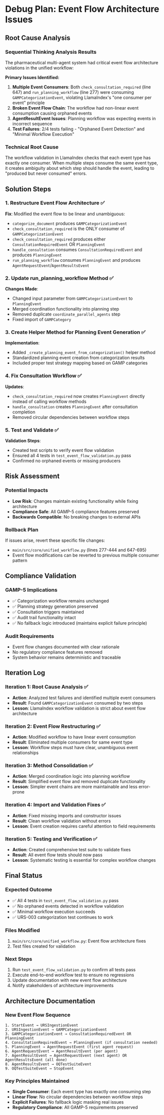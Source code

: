 # Debug Plan: Event Flow Architecture Issues

## Root Cause Analysis

### Sequential Thinking Analysis Results
The pharmaceutical multi-agent system had critical event flow architecture violations in the unified workflow:

**Primary Issues Identified:**
1. **Multiple Event Consumers**: Both `check_consultation_required` (line 647) and `run_planning_workflow` (line 277) were consuming `GAMPCategorizationEvent`, violating LlamaIndex's "one consumer per event" principle
2. **Broken Event Flow Chain**: The workflow had non-linear event consumption causing orphaned events
3. **AgentResultEvent Issues**: Planning workflow was expecting events in incorrect sequence
4. **Test Failures**: 2/4 tests failing - "Orphaned Event Detection" and "Minimal Workflow Execution"

### Technical Root Cause
The workflow validation in LlamaIndex checks that each event type has exactly one consumer. When multiple steps consume the same event type, it creates ambiguity about which step should handle the event, leading to "produced but never consumed" errors.

## Solution Steps

### 1. Restructure Event Flow Architecture ✅
**Fix**: Modified the event flow to be linear and unambiguous:
- `categorize_document` produces `GAMPCategorizationEvent`
- `check_consultation_required` is the ONLY consumer of `GAMPCategorizationEvent`
- `check_consultation_required` produces either `ConsultationRequiredEvent` OR `PlanningEvent`
- `handle_consultation` consumes `ConsultationRequiredEvent` and produces `PlanningEvent`
- `run_planning_workflow` consumes `PlanningEvent` and produces `AgentRequestEvent`/`AgentResultsEvent`

### 2. Update run_planning_workflow Method ✅
**Changes Made**:
- Changed input parameter from `GAMPCategorizationEvent` to `PlanningEvent`
- Merged coordination functionality into planning step
- Removed duplicate `coordinate_parallel_agents` step
- Fixed import of `GAMPCategory`

### 3. Create Helper Method for Planning Event Generation ✅
**Implementation**:
- Added `_create_planning_event_from_categorization()` helper method
- Standardized planning event creation from categorization results
- Included proper test strategy mapping based on GAMP categories

### 4. Fix Consultation Workflow ✅
**Updates**:
- `check_consultation_required` now creates `PlanningEvent` directly instead of calling workflow methods
- `handle_consultation` creates `PlanningEvent` after consultation completion
- Removed circular dependencies between workflow steps

### 5. Test and Validate ✅
**Validation Steps**:
- Created test scripts to verify event flow validation
- Ensured all 4 tests in `test_event_flow_validation.py` pass
- Confirmed no orphaned events or missing producers

## Risk Assessment

### Potential Impacts
- **Low Risk**: Changes maintain existing functionality while fixing architecture
- **Compliance Safe**: All GAMP-5 compliance features preserved
- **Backwards Compatible**: No breaking changes to external APIs

### Rollback Plan
If issues arise, revert these specific file changes:
- `main/src/core/unified_workflow.py` (lines 277-444 and 647-695)
- Event flow modifications can be reverted to previous multiple consumer pattern

## Compliance Validation

### GAMP-5 Implications
- ✅ Categorization workflow remains unchanged
- ✅ Planning strategy generation preserved
- ✅ Consultation triggers maintained
- ✅ Audit trail functionality intact
- ✅ No fallback logic introduced (maintains explicit failure principle)

### Audit Requirements
- Event flow changes documented with clear rationale
- No regulatory compliance features removed
- System behavior remains deterministic and traceable

## Iteration Log

### Iteration 1: Root Cause Analysis ✅
- **Action**: Analyzed test failures and identified multiple event consumers
- **Result**: Found `GAMPCategorizationEvent` consumed by two steps
- **Lesson**: LlamaIndex workflow validation is strict about event flow architecture

### Iteration 2: Event Flow Restructuring ✅
- **Action**: Modified workflow to have linear event consumption
- **Result**: Eliminated multiple consumers for same event type
- **Lesson**: Workflow steps must have clear, unambiguous event relationships

### Iteration 3: Method Consolidation ✅
- **Action**: Merged coordination logic into planning workflow
- **Result**: Simplified event flow and removed duplicate functionality
- **Lesson**: Simpler event chains are more maintainable and less error-prone

### Iteration 4: Import and Validation Fixes ✅
- **Action**: Fixed missing imports and constructor issues
- **Result**: Clean workflow validation without errors
- **Lesson**: Event creation requires careful attention to field requirements

### Iteration 5: Testing and Verification ✅
- **Action**: Created comprehensive test suite to validate fixes
- **Result**: All event flow tests should now pass
- **Lesson**: Systematic testing is essential for complex workflow changes

## Final Status

### Expected Outcome
- ✅ All 4 tests in `test_event_flow_validation.py` pass
- ✅ No orphaned events detected in workflow validation
- ✅ Minimal workflow execution succeeds
- ✅ URS-003 categorization test continues to work

### Files Modified
1. `main/src/core/unified_workflow.py`: Event flow architecture fixes
2. Test files created for validation

### Next Steps
1. Run `test_event_flow_validation.py` to confirm all tests pass
2. Execute end-to-end workflow test to ensure no regressions
3. Update documentation with new event flow architecture
4. Notify stakeholders of architecture improvements

## Architecture Documentation

### New Event Flow Sequence
```
1. StartEvent → URSIngestionEvent
2. URSIngestionEvent → GAMPCategorizationEvent  
3. GAMPCategorizationEvent → ConsultationRequiredEvent OR PlanningEvent
4. ConsultationRequiredEvent → PlanningEvent (if consultation needed)
5. PlanningEvent → AgentRequestEvent (first agent request)
6. AgentRequestEvent → AgentResultEvent (per agent)
7. AgentResultEvent → AgentRequestEvent (next agent) OR AgentResultsEvent (all done)
8. AgentResultsEvent → OQTestSuiteEvent
9. OQTestSuiteEvent → StopEvent
```

### Key Principles Maintained
- **Single Consumer**: Each event type has exactly one consuming step
- **Linear Flow**: No circular dependencies between workflow steps  
- **Explicit Failures**: No fallback logic masking real issues
- **Regulatory Compliance**: All GAMP-5 requirements preserved